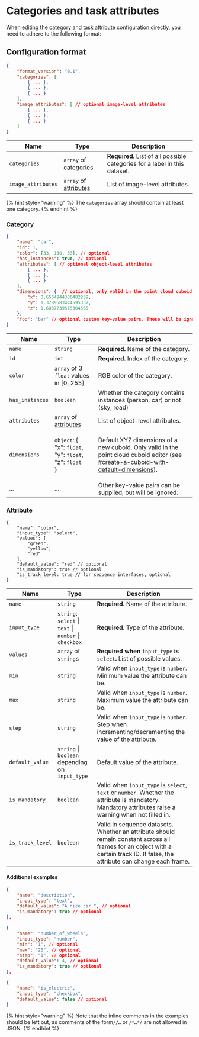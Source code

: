 # Categories and task attributes

When [editing the category and task attribute configuration directly](https://docs.segments.ai/guides/configure-label-editor), you need to adhere to the following format:

## Configuration format

```json
{
    "format_version": "0.1",
    "categories": [
        { ... },
        { ... },
        { ... }
    ],
    "image_attributes": [ // optional image-level attributes
        { ... },
        { ... },
        { ... }
    ]
}
```

| Name               | Type                                                                 | Description                                                                |
| ------------------ | -------------------------------------------------------------------- | -------------------------------------------------------------------------- |
| `categories`       | `array` of [categories](categories-and-task-attributes.md#category)  | **Required.** List of all possible categories for a label in this dataset. |
| `image_attributes` | `array` of [attributes](categories-and-task-attributes.md#attribute) | List of image-level attributes.                                            |

{% hint style="warning" %}
The `categories` array should contain at least one category.
{% endhint %}

### Category

```json
{
    "name": "car",
    "id": 1,
    "color": [33, 138, 33], // optional
    "has_instances": true, // optional
    "attributes": [ // optional object-level attributes
        { ... },
        { ... },
        { ... }
    ],
    "dimensions": {  // optional, only valid in the point cloud cuboid editor
        "x": 0.6564944386482239,
        "y": 1.3789583444595337,
        "z": 1.6037739515304565
    },
    "foo": "bar" // optional custom key-value pairs. These will be ignored.
}
```

| Name            | Type                                                                                                                              | Description                                                                                                                                                                                                                                                          |
| --------------- | --------------------------------------------------------------------------------------------------------------------------------- | -------------------------------------------------------------------------------------------------------------------------------------------------------------------------------------------------------------------------------------------------------------------- |
| `name`          | `string`                                                                                                                          | **Required.** Name of the category.                                                                                                                                                                                                                                  |
| `id`            | `int`                                                                                                                             | **Required.** Index of the category.                                                                                                                                                                                                                                 |
| `color`         | `array` of 3 `float` values in \[0, 255]                                                                                          | RGB color of the category.                                                                                                                                                                                                                                           |
| `has_instances` | `boolean`                                                                                                                         | Whether the category contains instances (person, car) or not (sky, road)                                                                                                                                                                                             |
| `attributes`    | `array` of [attributes](categories-and-task-attributes.md#object-attribute-format)                                                | List of object-level attributes.                                                                                                                                                                                                                                     |
| `dimensions`    | <p><code>object</code>: {<br>    "x": <code>float</code>,<br>    "y": <code>float</code>,<br>    "z": <code>float</code><br>}</p> | Default XYZ dimensions of a new cuboid. Only valid in the point cloud cuboid editor (see [#create-a-cuboid-with-default-dimensions](../how-to-annotate/label-3d-point-clouds/3d-point-cloud-cuboid-interface.md#create-a-cuboid-with-default-dimensions "mention")). |
| ...             | ...                                                                                                                               | Other key-value pairs can be supplied, but will be ignored.                                                                                                                                                                                                          |

### Attribute

```json5
{
    "name": "color",
    "input_type": "select",
    "values": [
        "green",
        "yellow",
        "red"
    ],
    "default_value": "red" // optional
    "is_mandatory": true // optional
    "is_track_level: true // for sequence interfaces, optional
}
```

| Name             | Type                                                   | Description                                                                                                                                                                     |
| ---------------- | ------------------------------------------------------ | ------------------------------------------------------------------------------------------------------------------------------------------------------------------------------- |
| `name`           | `string`                                               | **Required.** Name of the attribute.                                                                                                                                            |
| `input_type`     | `string`: `select` \| `text` \| `number` \| `checkbox` | **Required.** Type of the attribute.                                                                                                                                            |
| `values`         | `array` of `string`s                                   | **Required when** `input_type` **is** `select`**.** List of possible values.                                                                                                    |
| `min`            | `string`                                               | Valid when `input_type` is `number`. Minimum value the attribute can be.                                                                                                        |
| `max`            | `string`                                               | Valid when `input_type` is `number`. Maximum value the attribute can be.                                                                                                        |
| `step`           | `string`                                               | Valid when `input_type` is `number`. Step when incrementing/decrementing the value of the attribute.                                                                            |
| `default_value`  | `string` \| `boolean` depending on `input_type`        | Default value of the attribute.                                                                                                                                                 |
| `is_mandatory`   | `boolean`                                              | Valid when `input_type` is `select`, `text` or `number`. Whether the attribute is mandatory. Mandatory attributes raise a warning when not filled in.                           |
| `is_track_level` | `boolean`                                              | Valid in sequence datasets. Whether an attribute should remain constant across all frames for an object with a certain track ID. If false, the attribute can change each frame. |

#### Additional examples

```json
{
    "name": "description",
    "input_type": "text",
    "default_value": "A nice car.", // optional
    "is_mandatory": true // optional
},
```

```json
{
    "name": "number_of_wheels",
    "input_type": "number",
    "min": "1", // optional
    "max": "20", // optional
    "step": "1", // optional
    "default_value": 4, // optional
    "is_mandatory": true // optional
},
```

```json
{
    "name": "is_electric",
    "input_type": "checkbox",
    "default_value": false // optional
}
```

{% hint style="warning" %}
Note that the inline comments in the examples should be left out, as comments of the form`//…` or `/*…*/` are not allowed in JSON.
{% endhint %}
